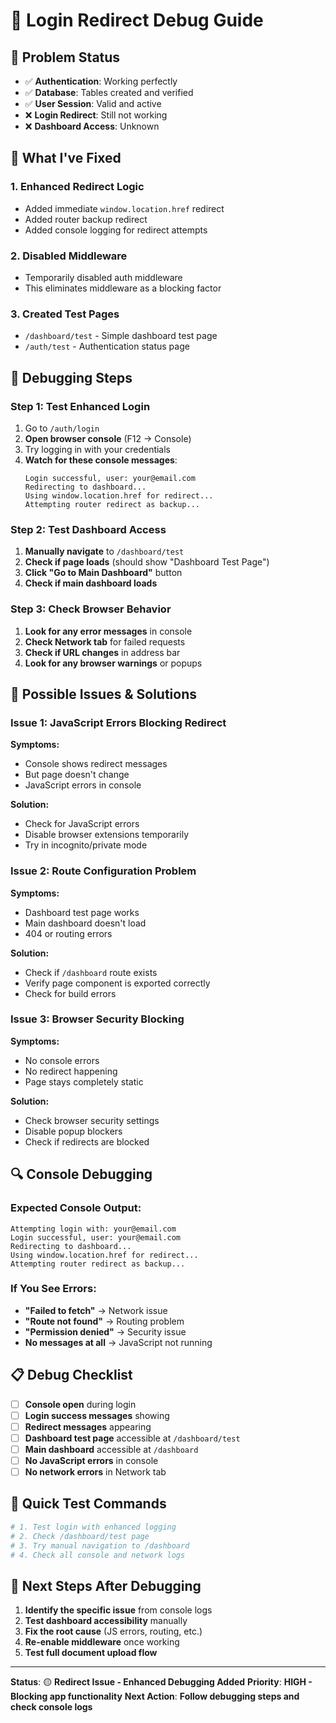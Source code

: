 # 🔄 Login Redirect Debug Guide

## 🚨 **Problem Status**

- ✅ **Authentication**: Working perfectly
- ✅ **Database**: Tables created and verified
- ✅ **User Session**: Valid and active
- ❌ **Login Redirect**: Still not working
- ❌ **Dashboard Access**: Unknown

## 🔧 **What I've Fixed**

### **1. Enhanced Redirect Logic**
- Added immediate `window.location.href` redirect
- Added router backup redirect
- Added console logging for redirect attempts

### **2. Disabled Middleware**
- Temporarily disabled auth middleware
- This eliminates middleware as a blocking factor

### **3. Created Test Pages**
- `/dashboard/test` - Simple dashboard test page
- `/auth/test` - Authentication status page

## 🧪 **Debugging Steps**

### **Step 1: Test Enhanced Login**
1. Go to `/auth/login`
2. **Open browser console** (F12 → Console)
3. Try logging in with your credentials
4. **Watch for these console messages**:
   ```
   Login successful, user: your@email.com
   Redirecting to dashboard...
   Using window.location.href for redirect...
   Attempting router redirect as backup...
   ```

### **Step 2: Test Dashboard Access**
1. **Manually navigate** to `/dashboard/test`
2. **Check if page loads** (should show "Dashboard Test Page")
3. **Click "Go to Main Dashboard"** button
4. **Check if main dashboard loads**

### **Step 3: Check Browser Behavior**
1. **Look for any error messages** in console
2. **Check Network tab** for failed requests
3. **Check if URL changes** in address bar
4. **Look for any browser warnings** or popups

## 🐛 **Possible Issues & Solutions**

### **Issue 1: JavaScript Errors Blocking Redirect**
**Symptoms:**
- Console shows redirect messages
- But page doesn't change
- JavaScript errors in console

**Solution:**
- Check for JavaScript errors
- Disable browser extensions temporarily
- Try in incognito/private mode

### **Issue 2: Route Configuration Problem**
**Symptoms:**
- Dashboard test page works
- Main dashboard doesn't load
- 404 or routing errors

**Solution:**
- Check if `/dashboard` route exists
- Verify page component is exported correctly
- Check for build errors

### **Issue 3: Browser Security Blocking**
**Symptoms:**
- No console errors
- No redirect happening
- Page stays completely static

**Solution:**
- Check browser security settings
- Disable popup blockers
- Check if redirects are blocked

## 🔍 **Console Debugging**

### **Expected Console Output:**
```
Attempting login with: your@email.com
Login successful, user: your@email.com
Redirecting to dashboard...
Using window.location.href for redirect...
Attempting router redirect as backup...
```

### **If You See Errors:**
- **"Failed to fetch"** → Network issue
- **"Route not found"** → Routing problem
- **"Permission denied"** → Security issue
- **No messages at all** → JavaScript not running

## 📋 **Debug Checklist**

- [ ] **Console open** during login
- [ ] **Login success messages** showing
- [ ] **Redirect messages** appearing
- [ ] **Dashboard test page** accessible at `/dashboard/test`
- [ ] **Main dashboard** accessible at `/dashboard`
- [ ] **No JavaScript errors** in console
- [ ] **No network errors** in Network tab

## 🚀 **Quick Test Commands**

```bash
# 1. Test login with enhanced logging
# 2. Check /dashboard/test page
# 3. Try manual navigation to /dashboard
# 4. Check all console and network logs
```

## 🎯 **Next Steps After Debugging**

1. **Identify the specific issue** from console logs
2. **Test dashboard accessibility** manually
3. **Fix the root cause** (JS errors, routing, etc.)
4. **Re-enable middleware** once working
5. **Test full document upload flow**

---

**Status**: 🟡 **Redirect Issue - Enhanced Debugging Added**
**Priority**: **HIGH - Blocking app functionality**
**Next Action**: **Follow debugging steps and check console logs**
